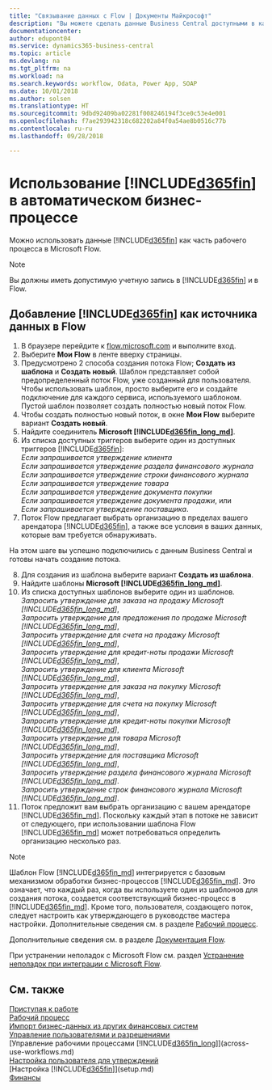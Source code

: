 ```yaml
---
title: "Связывание данных с Flow | Документы Майкрософт"
description: "Вы можете сделать данные Business Central доступными в качестве источника данных и указать URL-адрес OData ваших веб-служб для создания автоматического бизнес-процесса."
documentationcenter: 
author: edupont04
ms.service: dynamics365-business-central
ms.topic: article
ms.devlang: na
ms.tgt_pltfrm: na
ms.workload: na
ms.search.keywords: workflow, Odata, Power App, SOAP
ms.date: 10/01/2018
ms.author: solsen
ms.translationtype: HT
ms.sourcegitcommit: 9dbd92409ba02281f008246194f3ce0c53e4e001
ms.openlocfilehash: f7ae293942318c682202a84f0a54ae8b0516c77b
ms.contentlocale: ru-ru
ms.lasthandoff: 09/28/2018

---
```

# <a name="using-included365finincludesd365finmdmd-in-an-automated-workflow"></a>Использование [!INCLUDE[d365fin](includes/d365fin_md.md)] в автоматическом бизнес-процессе
Можно использовать данные [!INCLUDE[d365fin](includes/d365fin_md.md)] как часть рабочего процесса в Microsoft Flow.  

> [!NOTE]  
>   Вы должны иметь допустимую учетную запись в [!INCLUDE[d365fin](includes/d365fin_md.md)] и в Flow.  

## <a name="to-add-included365finincludesd365finmdmd-as-a-data-source-in-flow"></a>Добавление [!INCLUDE[d365fin](includes/d365fin_md.md)] как источника данных в Flow
1. В браузере перейдите к [flow.microsoft.com](https://flow.microsoft.com/en-us/) и выполните вход.
2. Выберите **Мои Flow** в ленте вверху страницы.
3. Предусмотрено 2 способа создания потока Flow; **Создать из шаблона** и **Создать новый**. Шаблон представляет собой предопределенный поток Flow, уже созданный для пользователя.  Чтобы использовать шаблон, просто выберите его и создайте подключение для каждого сервиса, используемого шаблоном. Пустой шаблон позволяет создать полностью новый поток Flow.
4. Чтобы создать полностью новый поток, в окне **Мои Flow** выберите вариант **Создать новый**.
5. Найдите соединитель **Microsoft [!INCLUDE[d365fin_long_md](includes/d365fin_long_md.md)]**.
6. Из списка доступных триггеров выберите один из доступных триггеров [!INCLUDE[d365fin](includes/d365fin_md.md)]:  
    *Если запрашивается утверждение клиента*  
    *Если запрашивается утверждение раздела финансового журнала*  
    *Если запрашивается утверждение строки финансового журнала*  
    *Если запрашивается утверждение товара*  
    *Если запрашивается утверждение документа покупки*  
    *Если запрашивается утверждение документа продажи*, или  
    *Если запрашивается утверждение поставщика*.
7. Поток Flow предлагает выбрать организацию в пределах вашего арендатора [!INCLUDE[d365fin](includes/d365fin_md.md)], а также все условия в ваших данных, которые вам требуется обнаруживать.

На этом шаге вы успешно подключились с данным Business Central и готовы начать создание потока.

8. Для создания из шаблона выберите вариант **Создать из шаблона**.
9. Найдите шаблоны **Microsoft [!INCLUDE[d365fin_long_md](includes/d365fin_long_md.md)]**.
10. Из списка доступных шаблонов выберите один из шаблонов.  
    *Запросить утверждение для заказа на продажу Microsoft [!INCLUDE[d365fin_long_md](includes/d365fin_long_md.md)]*,  
    *Запросить утверждение для предложения по продаже Microsoft [!INCLUDE[d365fin_long_md](includes/d365fin_long_md.md)]*,  
    *Запросить утверждение для счета на продажу Microsoft [!INCLUDE[d365fin_long_md](includes/d365fin_long_md.md)]*,  
    *Запросить утверждение для кредит-ноты продажи Microsoft [!INCLUDE[d365fin_long_md](includes/d365fin_long_md.md)]*,  
    *Запросить утверждение для клиента Microsoft [!INCLUDE[d365fin_long_md](includes/d365fin_long_md.md)]*,  
    *Запросить утверждение для заказа на покупку Microsoft [!INCLUDE[d365fin_long_md](includes/d365fin_long_md.md)]*,  
    *Запросить утверждение для счета на покупку Microsoft [!INCLUDE[d365fin_long_md](includes/d365fin_long_md.md)]*,  
    *Запросить утверждение для кредит-ноты покупки Microsoft [!INCLUDE[d365fin_long_md](includes/d365fin_long_md.md)]*,  
    *Запросить утверждение для товара Microsoft [!INCLUDE[d365fin_long_md](includes/d365fin_long_md.md)]*,  
    *Запросить утверждение для поставщика Microsoft [!INCLUDE[d365fin_long_md](includes/d365fin_long_md.md)]*,  
    *Запросить утверждение раздела финансового журнала Microsoft [!INCLUDE[d365fin_long_md](includes/d365fin_long_md.md)]*.  
    *Запросить утверждение строк финансового журнала Microsoft [!INCLUDE[d365fin_long_md](includes/d365fin_long_md.md)]*.  
11. Поток предложит вам выбрать организацию с вашем арендаторе [!INCLUDE[d365fin_md](includes/d365fin_md.md)]. Поскольку каждый этап в потоке не зависит от следующего, при использовании шаблона Flow [!INCLUDE[d365fin_md](includes/d365fin_md.md)] может потребоваться определить организацию несколько раз.

> [!NOTE]  
> Шаблон Flow [!INCLUDE[d365fin_md](includes/d365fin_md.md)] интегрируется с базовым механизмом обработки бизнес-процессов [!INCLUDE[d365fin_md](includes/d365fin_md.md)]. Это означает, что каждый раз, когда вы используете один из шаблонов для создания потока, создается соответствующий бизнес-процесс в [!INCLUDE[d365fin_md](includes/d365fin_md.md)]. Кроме того, пользователя, создающего поток, следует настроить как утверждающего в руководстве мастера настройки. Дополнительные сведения см. в разделе [Рабочий процесс](across-workflow.md).

Дополнительные сведения см. в разделе [Документация Flow](https://docs.microsoft.com/en-us/flow/getting-started).

При устранении неполадок с Microsoft Flow см. раздел [Устранение неполадок при интеграции с Microsoft Flow](across-troubleshooting-how-use-financials-data-source-flow.md).

## <a name="see-also"></a>См. также
[Приступая к работе](product-get-started.md)  
[Рабочий процесс](across-workflow.md)  
[Импорт бизнес-данных из других финансовых систем](across-import-data-configuration-packages.md)  
[Управление пользователями и разрешениями](ui-how-users-permissions.md)   
[Управление рабочими процессами [!INCLUDE[d365fin_long](includes/d365fin_long_md.md)]](across-use-workflows.md)  
[Настройка пользователя для утверждений](across-how-to-set-up-approval-users.md)  
[Настройка [!INCLUDE[d365fin](includes/d365fin_md.md)]](setup.md)  
[Финансы](finance.md)  

